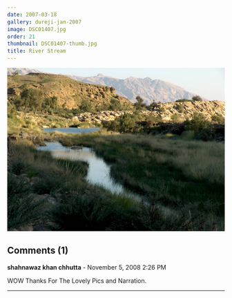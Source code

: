 ```yaml
---
date: 2007-03-18
gallery: dureji-jan-2007
image: DSC01407.jpg
order: 21
thumbnail: DSC01407-thumb.jpg
title: River Stream
---
```


![River Stream](./DSC01407.jpg)

<div id="comments">

## Comments (1)

**shahnawaz khan chhutta** - November  5, 2008  2:26 PM

WOW Thanks For The Lovely Pics and Narration.

---

</div>